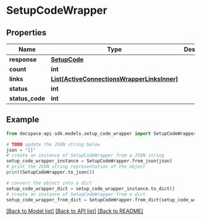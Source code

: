 # SetupCodeWrapper

## Properties

Name | Type | Description | Notes
------------ | ------------- | ------------- | -------------
**response** | [**SetupCode**](SetupCode.md) |  | [optional] 
**count** | **int** |  | [optional] 
**links** | [**List[ActiveConnectionsWrapperLinksInner]**](ActiveConnectionsWrapperLinksInner.md) |  | [optional] 
**status** | **int** |  | [optional] 
**status_code** | **int** |  | [optional] 

## Example

```python
from docspace-api-sdk.models.setup_code_wrapper import SetupCodeWrapper

# TODO update the JSON string below
json = "{}"
# create an instance of SetupCodeWrapper from a JSON string
setup_code_wrapper_instance = SetupCodeWrapper.from_json(json)
# print the JSON string representation of the object
print(SetupCodeWrapper.to_json())

# convert the object into a dict
setup_code_wrapper_dict = setup_code_wrapper_instance.to_dict()
# create an instance of SetupCodeWrapper from a dict
setup_code_wrapper_from_dict = SetupCodeWrapper.from_dict(setup_code_wrapper_dict)
```
[[Back to Model list]](../README.md#documentation-for-models) [[Back to API list]](../README.md#documentation-for-api-endpoints) [[Back to README]](../README.md)


